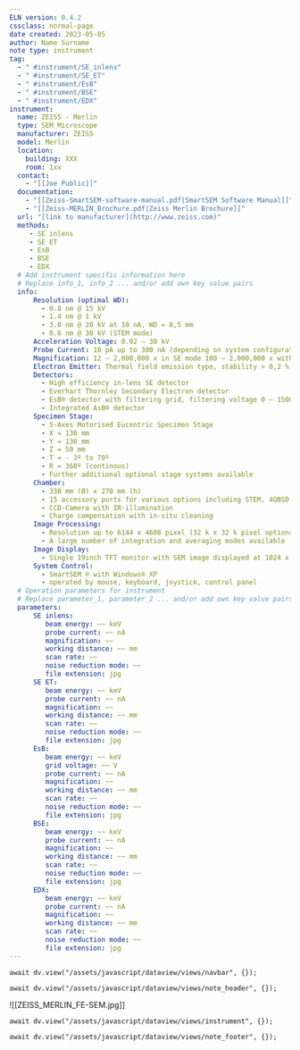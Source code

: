 ```yaml
---
ELN version: 0.4.2
cssclass: normal-page
date created: 2023-05-05
author: Name Surname
note type: instrument
tag: 
  - " #instrument/SE_inlens"
  - " #instrument/SE_ET"
  - " #instrument/EsB"
  - " #instrument/BSE"
  - " #instrument/EDX"
instrument:
  name: ZEISS - Merlin
  type: SEM Microscope
  manufacturer: ZEISS
  model: Merlin
  location:
    building: XXX
    room: 1xx
  contact: 
    - "[[Joe Public]]"
  documentation: 
    - "[[Zeiss-SmartSEM-software-manual.pdf|SmartSEM Software Manual]]"
    - "[[Zeiss-MERLIN_Brochure.pdf|Zeiss Merlin Brochure]]"
  url: "[link to manufacturer](http://www.zeiss.com)"
  methods:  
     - SE inlens
     - SE ET
     - EsB
     - BSE
     - EDX
  # Add instrument specific information here
  # Replace info_1, info_2 ... and/or add own key value pairs
  info:
      Resolution (optimal WD):
        - 0.8 nm @ 15 kV
        - 1.4 nm @ 1 kV
        - 3.0 nm @ 20 kV at 10 nA, WD = 8,5 mm
        - 0.6 nm @ 30 kV (STEM mode)
      Acceleration Voltage: 0.02 – 30 kV
      Probe Current: 10 pA up to 300 nA (depending on system configuration)
      Magnification: 12 – 2,000,000 x in SE mode 100 – 2,000,000 x with EsB ® detector
      Electron Emitter: Thermal field emission type, stability > 0,2 % / h
      Detectors: 
        - High efficiency in-lens SE detector 
        - Everhart Thornley Secondary Electron detector
        - EsB® detector with filtering grid, filtering voltage 0 – 1500 V 
        - Integrated AsB® detector
      Specimen Stage: 
        - 5-Axes Motorised Eucentric Specimen Stage
        - X = 130 mm
        - Y = 130 mm
        - Z = 50 mm
        - T = - 3º to 70º
        - R = 360º (continous)
        - Further additional optional stage systems available
      Chamber:
        - 330 mm (Ø) x 270 mm (h)
        - 15 accessory ports for various options including STEM, 4QBSD, EBSD, EDS, WDS 
        - CCD-Camera with IR-illumination
        - Charge compensation with in-situ cleaning
      Image Processing:
        - Resolution up to 6144 x 4608 pixel (32 k x 32 k pixel optional available) 
        - A large number of integration and averaging modes available
      Image Display:
        - Single 19inch TFT monitor with SEM image displayed at 1024 x 768 pixel
      System Control:
        - SmartSEM ® with Windows® XP
        - operated by mouse, keyboard, joystick, control panel
  # Operation parameters for instrument
  # Replace parameter_1, parameter_2 ... and/or add own key value pairs
  parameters: 
      SE inlens:
         beam energy: ~~ keV
         probe current: ~~ nA
         magnification: ~~
         working distance: ~~ mm
         scan rate: ~~
         noise reduction mode: ~~
         file extension: jpg
      SE ET:
         beam energy: ~~ keV
         probe current: ~~ nA
         magnification: ~~
         working distance: ~~ mm
         scan rate: ~~
         noise reduction mode: ~~
         file extension: jpg
      EsB:
         beam energy: ~~ keV
         grid voltage: ~~ V
         probe current: ~~ nA
         magnification: ~~
         working distance: ~~ mm
         scan rate: ~~
         noise reduction mode: ~~
         file extension: jpg
      BSE:
         beam energy: ~~ keV
         probe current: ~~ nA
         magnification: ~~
         working distance: ~~ mm
         scan rate: ~~
         noise reduction mode: ~~
         file extension: jpg
      EDX:
         beam energy: ~~ keV
         probe current: ~~ nA
         magnification: ~~
         working distance: ~~ mm
         scan rate: ~~
         noise reduction mode: ~~
         file extension: jpg
---
```


```dataviewjs
await dv.view("/assets/javascript/dataview/views/navbar", {});
```

```dataviewjs
await dv.view("/assets/javascript/dataview/views/note_header", {});
```

![[ZEISS_MERLIN_FE-SEM.jpg]]

```dataviewjs
await dv.view("/assets/javascript/dataview/views/instrument", {});
```


```dataviewjs
await dv.view("/assets/javascript/dataview/views/note_footer", {});
```
